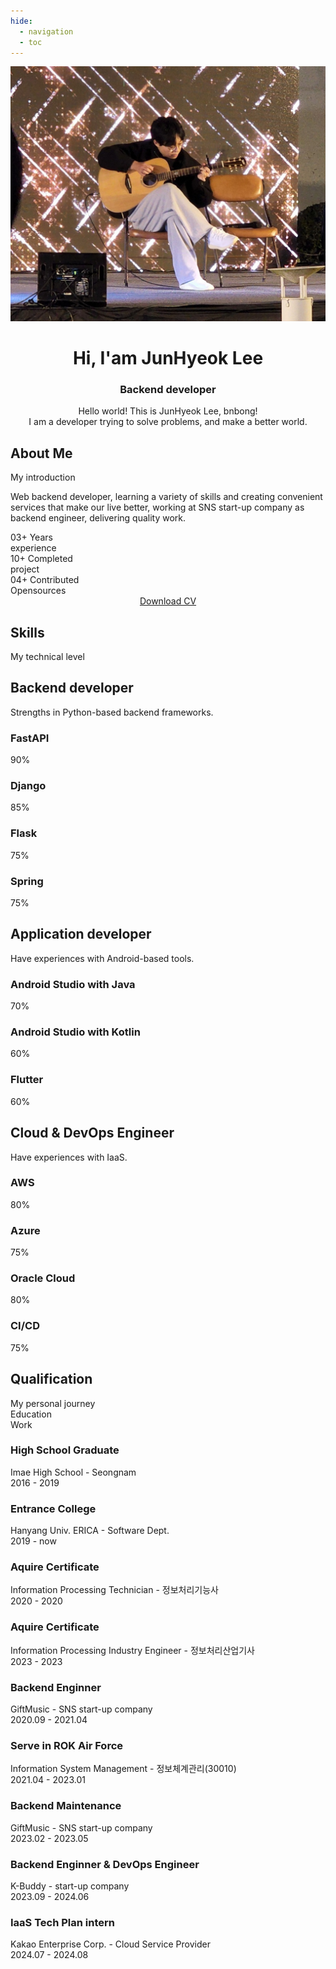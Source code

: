 ```yaml
---
hide:
  - navigation
  - toc
---
```


<html lang="en">
    <head>
        <meta charset="UTF-8">
        <meta name="viewport" content="width=device-width, initial-scale=1.0">
        <!--==================== ICONS ====================-->
        <script src="https://code.iconify.design/iconify-icon/1.0.7/iconify-icon.min.js"></script>
        <!--==================== CSS ====================-->
        <link rel="stylesheet" href="assets/stylesheets/portfolio.css">
    </head>
    <body>
        <main class="main">
            <div align="center" class="card">
                <div class="card-body">
                    <img src="assets/img/aboutme.jpg" alt="" class="about__img">
                    <h1 class="home__title">Hi, I'am JunHyeok Lee</h1>
                    <h3 class="home__subtitle">Backend developer</h3>
                    <p class="home__description">Hello world! This is JunHyeok Lee, bnbong! <br>
                        I am a developer trying to solve problems, and make a better world.</p>
                    <div class="card-body">
                        <a href="https://www.instagram.com/j_hyeok__lee/?hl=ko" class="home__social-icon">
                            <iconify-icon icon="mdi:instagram"></iconify-icon>
                        </a>
                        <a href="https://www.facebook.com/profile.php?id=100007712465866" class="home__social-icon">
                            <iconify-icon icon="uil:facebook"></iconify-icon>
                        </a>
                        <a href="https://github.com/bnbong" class="home__social-icon">
                            <iconify-icon icon="mingcute:github-line"></iconify-icon>
                        </a>
                        <a href="https://blog.naver.com/bnbong" class="home__social-icon">
                            <iconify-icon icon="simple-icons:naver"></iconify-icon>
                        </a>
                    </div>
                </div>
            </div>
            <!--==================== ABOUT ====================-->
            <section class="about section" id="about">
                <h2 class="section__title">About Me</h2>
                <span class="section__subtitle">My introduction</span>
                <div class="about__container container">
                    <div class="about__data">
                        <p class="about__description">Web backend developer, learning a variety of skills and creating convenient services
                            that make our live better, working at SNS start-up company as backend engineer, delivering quality work.</p>
                        <div class="about__info">
                            <div>
                                <span class="about__info-title">03+</span>
                                <span class="about__info-name">Years <br> experience</span>
                            </div>
                            <div>
                                <span class="about__info-title">10+</span>
                                <span class="about__info-name">Completed <br> project</span>
                            </div>
                            <div>
                                <span class="about__info-title">04+</span>
                                <span class="about__info-name">Contributed <br> Opensources</span>
                            </div>
                        </div>
                    </div>
                </div>
            </section>
            <!--==================== TODO : add portfolio projects card here ====================-->
            <div align="center">
                <a download="" href="assets/pdf/JunHyeokLeeResume.pdf" class="button button--flex">
                    Download CV<iconify-icon icon="material-symbols:download" class="button__icon"></iconify-icon>
                </a>
            </div>
            <!--==================== SKILLS ====================-->
            <section class="skills section" id="skills">
                <h2 class="section__title">Skills</h2>
                <span class="section__subtitle">My technical level</span>
                <div class="skills__container container">
                    <div>
                        <!--==================== SKILLS 1 ====================-->
                        <div class="skills__content skills__open">
                            <div class="skills__header">
                                <iconify-icon icon="uil:server" class="skills__icon"></iconify-icon>
                                <div>
                                    <h1 class="skills__title">Backend developer</h1>
                                    <span class="skills__subtitle">Strengths in Python-based backend frameworks.</span>
                                </div>
                                <iconify-icon icon="uil:angle-down" class="skills__arrow"></iconify-icon>
                            </div>
                            <div class="skills__list grid">
                                <div class="skills__data">
                                    <div class="skills__titles">
                                        <h3 class="skills__name">FastAPI</h3>
                                        <span class="skills__number">90%</span>
                                    </div>
                                    <div class="skills__bar">
                                        <span class="skills__percentage skills__fastapi"></span>
                                    </div>
                                </div>
                                <div class="skills__data">
                                    <div class="skills__titles">
                                        <h3 class="skills__name">Django</h3>
                                        <span class="skills__number">85%</span>
                                    </div>
                                    <div class="skills__bar">
                                        <span class="skills__percentage skills__django"></span>
                                    </div>
                                </div>
                                <div class="skills__data">
                                    <div class="skills__titles">
                                        <h3 class="skills__name">Flask</h3>
                                        <span class="skills__number">75%</span>
                                    </div>
                                    <div class="skills__bar">
                                        <span class="skills__percentage skills__flask"></span>
                                    </div>
                                </div>
                                <div class="skills__data">
                                    <div class="skills__titles">
                                        <h3 class="skills__name">Spring</h3>
                                        <span class="skills__number">75%</span>
                                    </div>
                                    <div class="skills__bar">
                                        <span class="skills__percentage skills__spring"></span>
                                    </div>
                                </div>
                            </div>
                        </div>
                        <!--==================== SKILLS 2 ====================-->
                        <div class="skills__content skills__close">
                            <div class="skills__header">
                                <iconify-icon icon="icomoon-free:mobile" class="skills__icon"></iconify-icon>
                                <div>
                                    <h1 class="skills__title">Application developer</h1>
                                    <span class="skills__subtitle">Have experiences with Android-based tools.</span>
                                </div>
                                <iconify-icon icon="uil:angle-down" class="skills__arrow"></iconify-icon>
                            </div>
                            <div class="skills__list grid">
                                <div class="skills__data">
                                    <div class="skills__titles">
                                        <h3 class="skills__name">Android Studio with Java</h3>
                                        <span class="skills__number">70%</span>
                                    </div>
                                    <div class="skills__bar">
                                        <span class="skills__percentage skills__androidjava"></span>
                                    </div>
                                </div>
                                <div class="skills__data">
                                    <div class="skills__titles">
                                        <h3 class="skills__name">Android Studio with Kotlin</h3>
                                        <span class="skills__number">60%</span>
                                    </div>
                                    <div class="skills__bar">
                                        <span class="skills__percentage skills__androidkotlin"></span>
                                    </div>
                                </div>
                                <div class="skills__data">
                                    <div class="skills__titles">
                                        <h3 class="skills__name">Flutter</h3>
                                        <span class="skills__number">60%</span>
                                    </div>
                                    <div class="skills__bar">
                                        <span class="skills__percentage skills__flutter"></span>
                                    </div>
                                </div>
                            </div>
                        </div>
                    </div>
                    <div>
                        <!--==================== SKILLS 3 ====================-->
                        <div class="skills__content skills__close">
                            <div class="skills__header">
                                <iconify-icon icon="ri:cloud-line" class="skills__icon"></iconify-icon>
                                <div>
                                    <h1 class="skills__title">Cloud & DevOps Engineer</h1>
                                    <span class="skills__subtitle">Have experiences with IaaS.</span>
                                </div>
                                <iconify-icon icon="uil:angle-down" class="skills__arrow"></iconify-icon>
                            </div>
                            <div class="skills__list grid">
                                <div class="skills__data">
                                    <div class="skills__titles">
                                        <h3 class="skills__name">AWS</h3>
                                        <span class="skills__number">80%</span>
                                    </div>
                                    <div class="skills__bar">
                                        <span class="skills__percentage skills__aws"></span>
                                    </div>
                                </div>
                                <div class="skills__data">
                                    <div class="skills__titles">
                                        <h3 class="skills__name">Azure</h3>
                                        <span class="skills__number">75%</span>
                                    </div>
                                    <div class="skills__bar">
                                        <span class="skills__percentage skills__azure"></span>
                                    </div>
                                </div>
                                <div class="skills__data">
                                    <div class="skills__titles">
                                        <h3 class="skills__name">Oracle Cloud</h3>
                                        <span class="skills__number">80%</span>
                                    </div>
                                    <div class="skills__bar">
                                        <span class="skills__percentage skills__oc"></span>
                                    </div>
                                </div>
                                <div class="skills__data">
                                    <div class="skills__titles">
                                        <h3 class="skills__name">CI/CD</h3>
                                        <span class="skills__number">75%</span>
                                    </div>
                                    <div class="skills__bar">
                                        <span class="skills__percentage skills__cicd"></span>
                                    </div>
                                </div>
                            </div>
                        </div>
                    </div>
                </div>
            </section>
            <!--==================== QUALIFICATION ====================-->
            <section class="qualification section">
                <h2 class="section__title">Qualification</h2>
                <span class="section__subtitle">My personal journey</span>
                <div class="qualification__container container">
                    <div class="qualification__tabs">
                        <div class="qualification__button button--flex qualification__active" data-target='#education'>
                            <iconify-icon icon="fluent:hat-graduation-12-regular" class="qualification__icon"></iconify-icon>
                            Education
                        </div>
                        <div class="qualification__button button--flex" data-target='#work'>
                            <iconify-icon icon="uil:briefcase" class="qualification__icon"></iconify-icon>
                            Work
                        </div>
                    </div>
                    <div class="qualification__sections">
                        <!--==================== QUALIFICATION CONTENT 1 ====================-->
                        <div class="qualification__content qualification__active" data-content id="education">
                            <!--==================== QUALIFICATION 1 ====================-->
                            <div class="qualification__data">
                                <div>
                                    <h3 class="qualification__title">High School Graduate</h3>
                                    <span class="qualification__subtitle">Imae High School - Seongnam</span>
                                    <div class="qualification__calendar">
                                        <iconify-icon icon="tabler:calendar"></iconify-icon>
                                        2016 - 2019
                                    </div>
                                </div>
                                <div>
                                    <span class="qualification__rounder"></span>
                                    <span class="qualification__line"></span>
                                </div>
                            </div>
                            <!--==================== QUALIFICATION 2 ====================-->
                            <div class="qualification__data">
                                <div></div>
                                <div>
                                    <span class="qualification__rounder"></span>
                                    <span class="qualification__line"></span>
                                </div>
                                <div>
                                    <h3 class="qualification__title">Entrance College</h3>
                                    <span class="qualification__subtitle">Hanyang Univ. ERICA - Software Dept.</span>
                                    <div class="qualification__calendar">
                                        <iconify-icon icon="tabler:calendar"></iconify-icon>
                                        2019 - now
                                    </div>
                                </div>
                            </div>
                            <!--==================== QUALIFICATION 3 ====================-->
                            <div class="qualification__data">
                                <div>
                                    <h3 class="qualification__title">Aquire Certificate</h3>
                                    <span class="qualification__subtitle">Information Processing Technician - 정보처리기능사</span>
                                    <div class="qualification__calendar">
                                        <iconify-icon icon="tabler:calendar"></iconify-icon>
                                        2020 - 2020
                                    </div>
                                </div>
                                <div>
                                    <span class="qualification__rounder"></span>
                                    <span class="qualification__line"></span>
                                </div>
                            </div>
                            <!--==================== QUALIFICATION 4 ====================-->
                            <div class="qualification__data">
                                <div></div>
                                <div>
                                    <span class="qualification__rounder"></span>
                                    <span class="qualification__line"></span>
                                </div>
                                <div>
                                    <h3 class="qualification__title">Aquire Certificate</h3>
                                    <span class="qualification__subtitle">Information Processing Industry Engineer - 정보처리산업기사</span>
                                    <div class="qualification__calendar">
                                        <iconify-icon icon="tabler:calendar"></iconify-icon>
                                        2023 - 2023
                                    </div>
                                </div>
                            </div>
                        </div>
                        <!--==================== QUALIFICATION CONTENT 2 ====================-->
                        <div class="qualification__content" data-content id="work">
                            <!--==================== QUALIFICATION 1 ====================-->
                            <div class="qualification__data">
                                <div>
                                    <h3 class="qualification__title">Backend Enginner</h3>
                                    <span class="qualification__subtitle">GiftMusic - SNS start-up company</span>
                                    <div class="qualification__calendar">
                                        <iconify-icon icon="tabler:calendar"></iconify-icon>
                                        2020.09 - 2021.04
                                    </div>
                                </div>
                                <div>
                                    <span class="qualification__rounder"></span>
                                    <span class="qualification__line"></span>
                                </div>
                            </div>
                            <!--==================== QUALIFICATION 2 ====================-->
                            <div class="qualification__data">
                                <div></div>
                                <div>
                                    <span class="qualification__rounder"></span>
                                    <span class="qualification__line"></span>
                                </div>
                                <div>
                                    <h3 class="qualification__title">Serve in ROK Air Force</h3>
                                    <span class="qualification__subtitle">Information System Management - 정보체계관리(30010)</span>
                                    <div class="qualification__calendar">
                                        <iconify-icon icon="tabler:calendar"></iconify-icon>
                                        2021.04 - 2023.01
                                    </div>
                                </div>
                            </div>
                            <!--==================== QUALIFICATION 3 ====================-->
                            <div class="qualification__data">
                                <div>
                                    <h3 class="qualification__title">Backend Maintenance</h3>
                                    <span class="qualification__subtitle">GiftMusic - SNS start-up company</span>
                                    <div class="qualification__calendar">
                                        <iconify-icon icon="tabler:calendar"></iconify-icon>
                                        2023.02 - 2023.05
                                    </div>
                                </div>
                                <div>
                                    <span class="qualification__rounder"></span>
                                    <span class="qualification__line"></span>
                                </div>
                            </div>
                            <!--==================== QUALIFICATION 4 ====================-->
                            <div class="qualification__data">
                                <div></div>
                                <div>
                                    <span class="qualification__rounder"></span>
                                    <span class="qualification__line"></span>
                                </div>
                                <div>
                                    <h3 class="qualification__title">Backend Enginner & DevOps Engineer</h3>
                                    <span class="qualification__subtitle">K-Buddy - start-up company</span>
                                    <div class="qualification__calendar">
                                        <iconify-icon icon="tabler:calendar"></iconify-icon>
                                        2023.09 - 2024.06
                                    </div>
                                </div>
                            </div>
                            <!--==================== QUALIFICATION 5 ====================-->
                            <div class="qualification__data">
                                <div>
                                    <h3 class="qualification__title">IaaS Tech Plan intern</h3>
                                    <span class="qualification__subtitle">Kakao Enterprise Corp. - Cloud Service Provider</span>
                                    <div class="qualification__calendar">
                                        <iconify-icon icon="tabler:calendar"></iconify-icon>
                                        2024.07 - 2024.08
                                    </div>
                                </div>
                                <div>
                                    <span class="qualification__rounder"></span>
                                    <span class="qualification__line"></span>
                                </div>
                            </div>
                        </div>
                    </div>
                </div>
            </section>
        <!--==================== MAIN JS ====================-->
        <script defer src="javascripts/extra.js"></script>
    </body>
</html>
